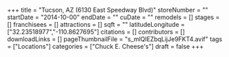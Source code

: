 +++
title = "Tucson, AZ (6130 East Speedway Blvd)"
storeNumber = ""
startDate = "2014-10-00"
endDate = ""
cuDate = ""
remodels = []
stages = []
franchisees = []
attractions = []
sqft = ""
latitudeLongitude = ["32.23518977","-110.8627695"]
citations = []
contributors = []
downloadLinks = []
pageThumbnailFile = "s_mlQlEZbqLijJe9FKT4.avif"
tags = ["Locations"]
categories = ["Chuck E. Cheese's"]
draft = false
+++
